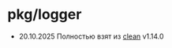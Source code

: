 # pkg/logger

- 20.10.2025 Полностью взят из
[clean](https://github.com/evrone/go-clean-template)
v1.14.0